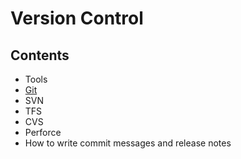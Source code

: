 # Version Control

## Contents

- Tools
- [Git](Handbook/Development/Code%20Development%20Lifecycle/Version%20Control/Git)
- SVN
- TFS
- CVS
- Perforce
- How to write commit messages and release notes
